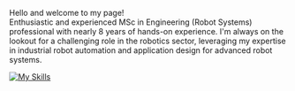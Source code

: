 Hello and welcome to my page!  
Enthusiastic and experienced MSc in Engineering (Robot Systems) professional with nearly 8 years of hands-on experience. I'm always on the lookout for a challenging role in the robotics sector, leveraging my expertise in industrial robot automation and application design for advanced robot systems.

[![My Skills](https://skillicons.dev/icons?i=cpp,c,python,bash,git,ros,qt,java,php,opencv,raspberrypi,gitlab)](https://skillicons.dev)  

<!--
**ThorStark/ThorStark** is a ✨ _special_ ✨ repository because its `README.md` (this file) appears on your GitHub profile.

Here are some ideas to get you started:

- 🔭 I’m currently working on ...
- 🌱 I’m currently learning ...
- 👯 I’m looking to collaborate on ...
- 🤔 I’m looking for help with ...
- 💬 Ask me about ...
- 📫 How to reach me: ...
- 😄 Pronouns: ...
- ⚡ Fun fact: ...
-->
